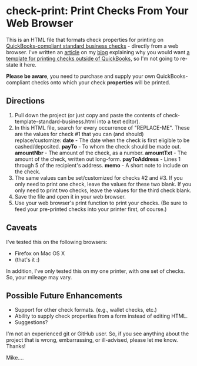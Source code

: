 # check-print: Print Checks From Your Web Browser

This is an HTML file that formats check properties for printing on [QuickBooks-compliant standard business checks](https://duckduckgo.com/?q=quickbooks+standard+business+checks) - directly from a web browser. I've written an [article](http://blog.michaelscepaniak.com) on my [blog](http://blog.michaelscepaniak.com) explaining why you would want [a template for printing checks outside of QuickBooks](http://blog.michaelscepaniak.com), so I'm not going to re-state it here.

**Please be aware**, you need to purchase and supply your own QuickBooks-compliant checks onto which your check **properties** will be printed.

## Directions

1. Pull down the project (or just copy and paste the contents of check-template-standard-business.html into a text editor).
1. In this HTML file, search for every occurrence of "REPLACE-ME". These are the values for check \#1 that you can (and should) replace/customize:
 **date** - The date when the check is first eligible to be cashed/deposited.
 **payTo** - To whom the check should be made out.
 **amountNbr** - The amount of the check, as a number.
 **amountTxt** - The amount of the check, written out long-form.
 **payToAddress** - Lines 1 through 5 of the recipient's address.
 **memo** - A short note to include on the check.
1. The same values can be set/customized for checks \#2 and \#3. If you only need to print one check, leave the values for these two blank. If you only need to print two checks, leave the values for the third check blank.
1. Save the file and open it in your web browser.
1. Use your web browser's print function to print your checks. (Be sure to feed your pre-printed checks into your printer first, of course.)

## Caveats

I've tested this on the following browsers:

* Firefox on Mac OS X
* (that's it :)

In addition, I've only tested this on my one printer, with one set of checks. So, your mileage may vary.

## Possible Future Enhancements

* Support for other check formats. (e.g., wallet checks, etc.)
* Ability to supply check properties from a form instead of editing HTML.
* Suggestions?

I'm not an experienced git or GitHub user. So, if you see anything about the project that is wrong, embarrassing, or ill-advised, please let me know. Thanks!


Mike....